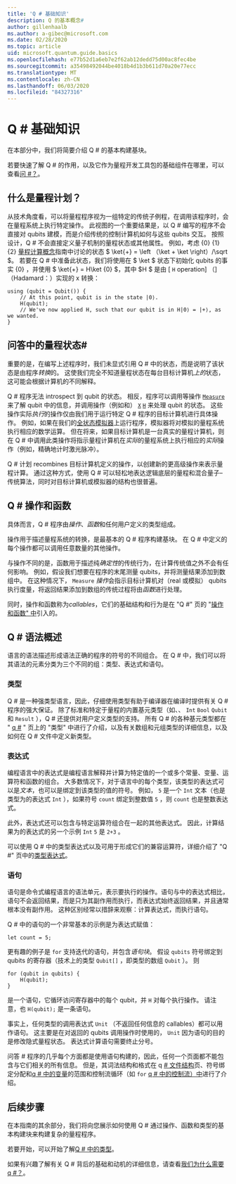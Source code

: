 ```yaml
---
title: 'Q # 基础知识'
description: Q 的基本概念#
author: gillenhaalb
ms.author: a-gibec@microsoft.com
ms.date: 02/28/2020
ms.topic: article
uid: microsoft.quantum.guide.basics
ms.openlocfilehash: e77b52d1a6eb7e2f62ab12dedd75d00ac8fec4be
ms.sourcegitcommit: a35498492044be4018b4d1b3b611d70a20e77ecc
ms.translationtype: MT
ms.contentlocale: zh-CN
ms.lasthandoff: 06/03/2020
ms.locfileid: "84327316"
---
```

# <a name="q-basics"></a>Q # 基础知识

在本部分中，我们将简要介绍 Q # 的基本构建基块。

若要快速了解 Q # 的作用，以及它作为量程开发工具包的基础组件在哪里，可以查看[问 #？](xref:microsoft.quantum.overview.q-sharp)。 

## <a name="what-is-a-quantum-program"></a>什么是量程计划？

从技术角度看，可以将量程程序视为一组特定的传统子例程，在调用该程序时，会在量程系统上执行特定操作。
此视图的一个重要结果是，以 Q # 编写的程序不会直接对 qubits 建模，而是介绍传统的控制计算机如何与这些 qubits 交互。
按照设计，Q # 不会直接定义量子机制的量程状态或其他属性。
例如，考虑 {0} {1} {2} [量程计算概念](xref:microsoft.quantum.concepts.intro)指南中讨论的状态 $ \ket{+} = \left （\ket + \ket \right）/\sqrt $。
若要在 Q # 中准备此状态，我们将使用在 $ \ket $ 状态下初始化 qubits 的事实 {0} ，并使用 $ \ket{+} = H\ket {0} $，其中 $H $ 是由 [ `H` operation] （] （Hadamard：）实现的 x 转换：

```qsharp
using (qubit = Qubit()) {
    // At this point, qubit is in the state |0⟩.
    H(qubit);
    // We've now applied H, such that our qubit is in H|0⟩ = |+⟩, as we wanted.
}
```

## <a name="quantum-states-in-q"></a>问答中的量程状态#

重要的是，在编写上述程序时，我们未显式引用 Q # 中的状态，而是说明了该状态是由程序*转换*的。
这使我们完全不知道量程状态在每台目标计算机*上的*状态，这可能会根据计算机的不同解释。 

Q # 程序无法 introspect 到 qubit 的状态。
相反，程序可以调用等操作 [`Measure`](xref:microsoft.quantum.intrinsic.measure) 来了解 qubit 中的信息，并调用操作（例如和） [`X`](xref:microsoft.quantum.intrinsic.x) [`H`](xref:microsoft.quantum.intrinsic.h) 来处理 qubit 的状态。
这些操作实际*执行*的操作仅由我们用于运行特定 Q # 程序的目标计算机进行具体操作。
例如，如果在我们的[全状态模拟器](xref:microsoft.quantum.machines.full-state-simulator)上运行程序，模拟器将对模拟的量程系统执行相应的数学运算。
但在将来，如果目标计算机是一台真实的量程计算机，则在 Q # 中调用此类操作将指示量程计算机在*实际*的量程系统上执行相应的*实际*操作（例如，精确地计时激光脉冲）。

Q # 计划 recombines 目标计算机定义的操作，以创建新的更高级操作来表示量程计算。
通过这种方式，使用 Q # 可以轻松地表达逻辑底层的量程和混合量子–传统算法，同时对目标计算机或模拟器的结构也很普遍。

## <a name="q-operations-and-functions"></a>Q # 操作和函数

具体而言，Q # 程序由*操作*、*函数*和任何用户定义的类型组成。 

操作用于描述量程系统的转换，是最基本的 Q # 程序构建基块。 在 Q # 中定义的每个操作都可以调用任意数量的其他操作。

与操作不同的是，函数用于描述纯*确定性*的传统行为，在计算传统值之外不会有任何影响。 例如，假设我们想要在程序的末尾测量 qubits，并将测量结果添加到数组中。
在这种情况下， `Measure` *操作*会指示目标计算机对（real 或模拟） qubits 执行度量，将返回结果添加到数组的传统过程将由*函数*进行处理。

同时，操作和函数称为*callables*，它们的基础结构和行为是在 "Q #" 页的 "[操作和函数" 中](xref:microsoft.quantum.guide.operationsfunctions)引入的。


## <a name="q-syntax-overview"></a>Q # 语法概述

语言的语法描述形成语法正确的程序的符号的不同组合。
在 Q # 中，我们可以将其语法的元素分类为三个不同的组：类型、表达式和语句。

### <a name="types"></a>类型
Q # 是一种强类型语言，因此，仔细使用类型有助于编译器在编译时提供有关 Q # 程序的强大保证。
除了标准和特定于量程的内置基元类型（如、、 `Int` `Bool` `Qubit` 和 `Result` ），Q # 还提供对用户定义类型的支持。
所有 Q # 的各种基元类型都在 " [q #](xref:microsoft.quantum.guide.types) " 页上的 "类型" 中进行了介绍，以及有关数组和元组类型的详细信息，以及如何在 Q # 文件中定义新类型。

### <a name="expressions"></a>表达式
编程语言中的表达式是编程语言解释并计算为特定值的一个或多个常量、变量、运算符和函数的组合。
大多数情况下，对于语言中的每个类型，该类型的表达式可以是*文本*，也可以是绑定到该类型的值的符号。
例如， `5` 是一个 `Int` 文本（也是类型为的表达式 `Int` ），如果符号 `count` 绑定到整数值 `5` ，则 `count` 也是整数表达式。

此外，表达式还可以包含与特定运算符组合在一起的其他表达式。
因此，计算结果为的表达式的另一个示例 `Int` `5` 是 `2+3` 。

可以使用 Q # 中的类型表达式以及可用于形成它们的兼容运算符，详细介绍了 "Q #" 页中的[类型表达式](xref:microsoft.quantum.guide.expressions)。 

### <a name="statements"></a>语句 
语句是命令式编程语言的语法单元，表示要执行的操作。语句与中的表达式相比，语句不会返回结果，而是只为其副作用而执行，而表达式始终返回结果，并且通常根本没有副作用。
这种区别经常以措辞来观察：计算表达式，而执行语句。

Q # 中的语句的一个非常基本的示例是为表达式赋值：
```qsharp
let count = 5;
```

更有趣的例子是 `for` 支持迭代的语句，并包含*语句块*。
假设 `qubits` 符号绑定到 qubits 的寄存器（技术上的类型 `Qubit[]` ，即类型的数组 `Qubit` ）。 则
```qsharp
for (qubit in qubits) {
    H(qubit);
}
```
是一个语句，它循环访问寄存器中的每个 qubit，并 `H` 对每个执行操作。 请注意，也 `H(qubit);` 是一条语句。

事实上，任何类型的调用表达式 `Unit` （不返回任何信息的 callables）都可以用作语句。
这主要是在对返回的 qubits 调用操作时使用的， `Unit` 因为语句的目的是修改隐式量程状态。
表达式计算语句需要终止分号。

问答 # 程序的几乎每个方面都是使用语句构建的，因此，任何一个页面都不能包含与它们相关的所有信息。
但是，其词法结构和格式在 q [# 文件结构](xref:microsoft.quantum.guide.filestructure)页、符号绑定分配和[q # 中的变量](xref:microsoft.quantum.guide.variables)的范围和控制流循环（如 `for` [q # 中的控制流）中](xref:microsoft.quantum.guide.controlflow)进行了介绍。

## <a name="next-steps"></a>后续步骤
在本指南的其余部分，我们将向您展示如何使用 Q # 通过操作、函数和类型的基本构建块来构建复杂的量程程序。

若要开始，可以开始了解[Q # 中的类型](xref:microsoft.quantum.guide.types)。

如果有兴趣了解有关 Q # 背后的基础和动机的详细信息，请查看[我们为什么需要 q #？](https://devblogs.microsoft.com/qsharp/why-do-we-need-q/)。
